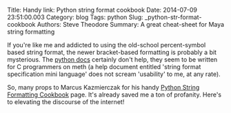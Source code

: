 Title: Handy link: Python string format cookbook
Date: 2014-07-09 23:51:00.003
Category: blog
Tags: python
Slug: _python-str-format-cookbook
Authors: Steve Theodore
Summary: A great cheat-sheet for Maya string formatting

If you're like me and addicted to using the old-school percent-symbol based string format, the newer bracket-based formatting is probably a bit mysterious. The [python docs](https://docs.python.org/2/library/string.html#format-specification-mini-language) certainly don't help, they seem to be written for C programmers on meth (a help document entitled 'string format specification mini language' does not scream 'usability' to me, at any rate).  
  
So, many props to Marcus Kazmierczak for his handy [Python String Formatting Cookbook](http://mkaz.com/2012/10/10/python-string-format/) page. It's already saved me a ton of profanity. Here's to elevating the discourse of the internet!

